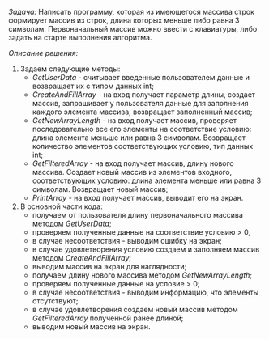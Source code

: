 *Задача:*
Написать программу, которая из имеющегося массива строк формирует массив из строк,
длина которых меньше либо равна 3 символам. Первоначальный массив можно ввести с
клавиатуры, либо задать на старте выполнения алгоритма.

*Описание решения:*
1. Задаем следующие методы:
    * _GetUserData_ - считывает введенные пользователем данные и возвращает их с типом данных int;
    * _CreateAndFillArray_ - на вход получает параметр длины, создает массив, запрашивает у пользователя
    данные для заполнения каждого элемента массива, возвращает заполненный массив;
    * _GetNewArrayLength_ - на вход получает массив, проверяет последовательно все его элементы 
    на соответствие условию: длина элемента меньше или равна 3 символам. Возвращает количество 
    элементов соответствующих условию, тип данных int;
    * _GetFilteredArray_ - на вход получает массив, длину нового массива. Создает новый массив из элементов
    входного, соответствующих условию: длина элемента меньше или равна 3 символам. Возвращает новый массив;
    * _PrintArray_ - на вход получает массив, выводит его на экран.
2. В основной части кода:
    * получаем от пользователя длину первоначального массива методом _GetUserData_;
    * проверяем полученные данные на соответствие условию > 0, 
    * в случае несоответствия - выводим ошибку на экран;
    * в случае удовлетворения условию создаем и заполняем массив методом _CreateAndFillArray_;
    * выводим массив на экран для наглядности;
    * получаем длину нового массива методом _GetNewArrayLength_;
    * проверяем полученные данные на условие > 0;
    * в случае несоответствия - выводим информацию, что элементы отсутствуют;
    * в случае удовлетворения создаем новый массив методом _GetFilteredArray_ полученной ранее длиной;
    * выводим новый массив на экран.